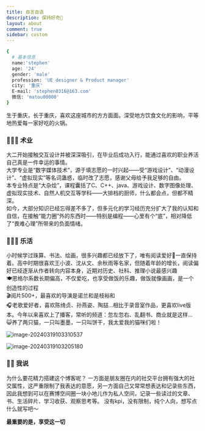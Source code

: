 ```yaml
---
title: 自言自语
description: 保持好奇👀
layout: about
comment: true
sidebar: custom
---
```


```bash
{
  # 基本信息
  name:'stephen'
  age: '24'
  gender: 'male'
  profession: 'UE designer & Product manager'
  city: '重庆'
  E-mail: 'stephen0316@163.com'
  微信: 'matou00000'
}
```
生于重庆，长于重庆，喜欢这座城市的方方面面。深受地方饮食文化的影响，平等地热爱每一家好吃的火锅。

### 🧑🏻‍💻 术业
大二开始接触交互设计并被深深吸引，在毕业后成功入行，能通过喜欢的职业养活自己真是一件幸运的事情。<br/>
大学专业是“数字媒体技术”，源于填志愿的一时兴起——受“游戏设计”、“动漫设计”、“虚拟现实”等名词蛊惑，临时改了志愿，感谢父母给予我足够的自由。<br/>本专业特点是“大杂烩”，课程囊括了C、C++、java、游戏设计、数字图像处理、虚拟现实技术、自然人机交互等学科——大排档的厨师，什么都会点，但都不精深。<br/>
如今，大部分知识已经忘得差不多了，但多元化的学习经历充分扩大了我的认知和自信，在接触“能力圈”外的东西时——特别是编程——心里有个“底”，相对降低了“畏难心理”所带来的负面情绪。

### 💆🏻‍♂️ 乐活
小时候学过珠算、书法、绘画，很多兴趣都已经放下了，唯有阅读爱好📖一直保持着。高中时期很喜欢王小波、沈从文、余秋雨等名家，但随着年龄的增长，阅读偏好已经逐渐从作者转向内容本身，近期对历史、社科、推理小说最感兴趣<br/>🍽️恩格尔系数长期偏高，不仅爱吃，也享受做饭的乐趣，做饭就像画画，是一个创造性的过程  <br/>🎬阅片500+，最喜欢的导演是诺兰和是枝裕和 <br/>🎧老歌爱好者，喜欢陈绮贞、孙燕姿、陶喆...相比于录音室作品，更喜欢live版本。今年以来喜欢上了播客，常听的频道：忽左忽右、乱翻书、商业就是这样...<br>😺养了两只猫，一只叫墨墨，一只叫饼干，我太爱我的猫咪们啦！

![image-20240319103310537](https://savemyblogpic-1311313070.cos.ap-chengdu.myqcloud.com/blogpicture/image-20240319103310537.png)

![image-20240319103205180](https://savemyblogpic-1311313070.cos.ap-chengdu.myqcloud.com/blogpicture/image-20240319103205180.png)


### ✍🏻 我说

为什么要花精力搭建这个博客呢？
一方面是朋友圈在内的社交平台拥有强大的社交属性，这严重限制了我表达的意愿，另一方面自己又常常想表达和记录些东西，因此我想到可以在赛博空间圈一块小地儿作为私人空间，记录一些读过的文章、书、生活碎片、学习收获、观察思考等。
没有kpi，没有限制，纯个人向，想写点什么就写吧～<br/>

**最重要的是，享受这一切** 

<br/>

<br/>


